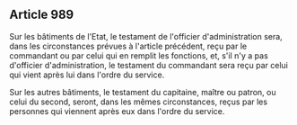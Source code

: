 Article 989
----
Sur les bâtiments de l'Etat, le testament de l'officier d'administration sera,
dans les circonstances prévues à l'article précédent, reçu par le commandant ou
par celui qui en remplit les fonctions, et, s'il n'y a pas d'officier
d'administration, le testament du commandant sera reçu par celui qui vient après
lui dans l'ordre du service.

Sur les autres bâtiments, le testament du capitaine, maître ou patron, ou celui
du second, seront, dans les mêmes circonstances, reçus par les personnes qui
viennent après eux dans l'ordre du service.
